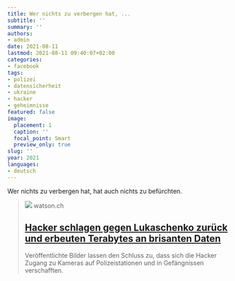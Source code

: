 ```yaml
---
title: Wer nichts zu verbergen hat, ...
subtitle: ''
summary: ''
authors:
- admin
date: 2021-08-11
lastmod: 2021-08-11 09:40:07+02:00
categories:
- facebook
tags:
- polizei
- datensicherheit
- ukraine
- hacker
- geheimnisse
featured: false
image:
  placement: 1
  caption: ''
  focal_point: Smart
  preview_only: true
slug: ''
year: 2021
languages:
- deutsch
---
```


Wer nichts zu verbergen hat, hat auch nichts zu befürchten.
> [![](https://www.watson.ch/imgdb/43e6/Z1200,675/8806719795371451)](https://www.watson.ch/digital/international/224283977-belarussische-hacker-zerlegen-lukaschenko-regime-nach-strich-und-faden)
> watson.ch
> ## [Hacker schlagen gegen Lukaschenko zurück und erbeuten Terabytes an brisanten Daten](https://www.watson.ch/digital/international/224283977-belarussische-hacker-zerlegen-lukaschenko-regime-nach-strich-und-faden)
>
>Veröffentlichte Bilder lassen den Schluss zu, dass sich die Hacker Zugang zu Kameras auf Polizeistationen und in Gefängnissen verschafften.